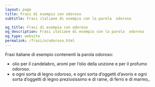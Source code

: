 ```yaml
---
layout: page
title: Frasi di esempio con odoroso 
subtitle: Frasi italiane di esempio con la parola  odoroso

og_title: Frasi di esempio con odoroso 
og_description: Frasi italiane di esempio con la parola  odoroso
og_type: website
permalink: /frasi/o/odoroso.html
---
```


Frasi italiane di esempio contenenti la parola odoroso:


- olio per il candelabro, aromi per l’olio della unzione e per il profumo odoroso.
- e ogni sorta di legno odoroso, e ogni sorta d’oggetti d’avorio e ogni sorta d’oggetti di legno preziosissimo e di rame, di ferro e di marmo,.
